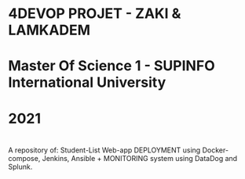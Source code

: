 # 4DEVOP PROJET - ZAKI & LAMKADEM
#
# Master Of Science 1 - SUPINFO International University
# 2021
#
A repository of: 
Student-List Web-app DEPLOYMENT using Docker-compose, Jenkins, Ansible + MONITORING system using DataDog and Splunk. 

